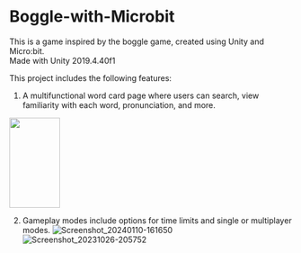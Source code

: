 # Boggle-with-Microbit
This is a game inspired by the boggle game, created using Unity and Micro:bit.  
Made with Unity 2019.4.40f1

This project includes the following features:
1. A multifunctional word card page where users can search, view familiarity with each word, pronunciation, and more.
<img src="https://github.com/JIANGJIAN-HUA/Boggle-with-Microbit/assets/154335123/a2cfcd88-055f-4e67-9b6c-b86d8b148a32" width="90" height="160">

2. Gameplay modes include options for time limits and single or multiplayer modes.
![Screenshot_20240110-161650](https://github.com/JIANGJIAN-HUA/Boggle-with-Microbit/assets/154335123/19559ea4-70cd-4b1e-bb62-098a4f449f88)
![Screenshot_20231026-205752](https://github.com/JIANGJIAN-HUA/Boggle-with-Microbit/assets/154335123/4cdb8104-0fc5-43ab-a90f-c24c511f8ab5)
